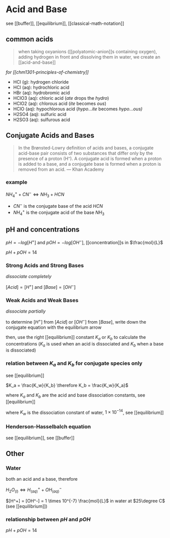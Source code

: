 # Acid and Base

see [[buffer]], [[equilibrium]], [[classical-math-notation]]

## common acids

> when taking oxyanions ([[polyatomic-anion]]s containing oxygen), adding hydrogen in front and dissolving them in water, we create an [[acid-and-base]]

_for [[chm1301-principles-of-chemistry]]_

- HCl (g): hydrogen chloride
- HCl (aq): hydrochloric acid
- HBr (aq): hydrobromic acid
- HClO3 (aq): chloric acid (_ate_ drops the _hydro_)
- HClO2 (aq): chlorous acid (_ite_ becomes _ous_)
- HClO (aq): hypochlorous acid (_hypo...ite_ becomes _hypo...ous)_
- H2SO4 (aq): sulfuric acid
- H2SO3 (aq): sulfurous acid

## Conjugate Acids and Bases

> In the Brønsted-Lowry definition of acids and bases, a conjugate acid-base pair consists of two substances that differ only by the presence of a proton (H⁺). A conjugate acid is formed when a proton is added to a base, and a conjugate base is formed when a proton is removed from an acid. &mdash; Khan Academy

### example

$NH_4^+ + CN^- \Leftrightarrow NH_3 + HCN$

- $CN^-$ is the conjugate base of the acid $HCN$
- $NH_4^+$ is the conjugate acid of the base $NH_3$

## pH and concentrations

$pH = -log[H^+]$ and $pOH = -log[OH^-]$, [[concentration]]s in $\frac{mol}{L}$

$pH + pOH = 14$

### Strong Acids and Strong Bases

_dissociate completely_

$[Acid] = [H^+]$ and $[Base] = [OH^-]$

### Weak Acids and Weak Bases

_dissociate partially_

to determine $[H^+]$ from $[Acid]$ or $[OH^-]$ from $[Base]$, write down the conjugate equation with the equilibrium arrow

then, use the right [[equilibrium]] constant $K_a$ or $K_b$ to calculate the concentrations ($K_a$ is used when an acid is dissociated and $K_b$ when a base is dissociated)

### relation between $K_a$ and $K_b$ for conjugate species only

see [[equilibrium]]

$K_a = \frac{K_w}{K_b} \therefore K_b = \frac{K_w}{K_a}$

where $K_a$ and $K_b$ are the acid and base dissociation constants, see [[equilibrium]]

where $K_w$ is the dissociation constant of water, $1\times 10^{-14}$, see [[equilibrium]]

### Henderson-Hasselbalch equation

see [[equilibrium]], see [[buffer]]

## Other

### Water

both an acid and a base, therefore

$H_2O_{(l)} \Leftrightarrow H^+_{(aq)} + OH^-_{(aq)}$

$[H^+] = [OH^-] = 1 \times 10^{-7} \frac{mol}{L}$ in water at $25\degree C$ (see [[equilibrium]])

### relationship between $pH$ and $pOH$

$pH + pOH = 14$
